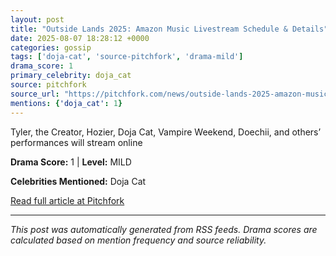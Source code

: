 ```yaml
---
layout: post
title: "Outside Lands 2025: Amazon Music Livestream Schedule & Details"
date: 2025-08-07 18:28:12 +0000
categories: gossip
tags: ['doja-cat', 'source-pitchfork', 'drama-mild']
drama_score: 1
primary_celebrity: doja_cat
source: pitchfork
source_url: "https://pitchfork.com/news/outside-lands-2025-amazon-music-livestream-schedule-and-details"
mentions: {'doja_cat': 1}
---
```


Tyler, the Creator, Hozier, Doja Cat, Vampire Weekend, Doechii, and others’ performances will stream online

**Drama Score:** 1 | **Level:** MILD

**Celebrities Mentioned:** Doja Cat

[Read full article at Pitchfork](https://pitchfork.com/news/outside-lands-2025-amazon-music-livestream-schedule-and-details)

---
*This post was automatically generated from RSS feeds. Drama scores are calculated based on mention frequency and source reliability.*
